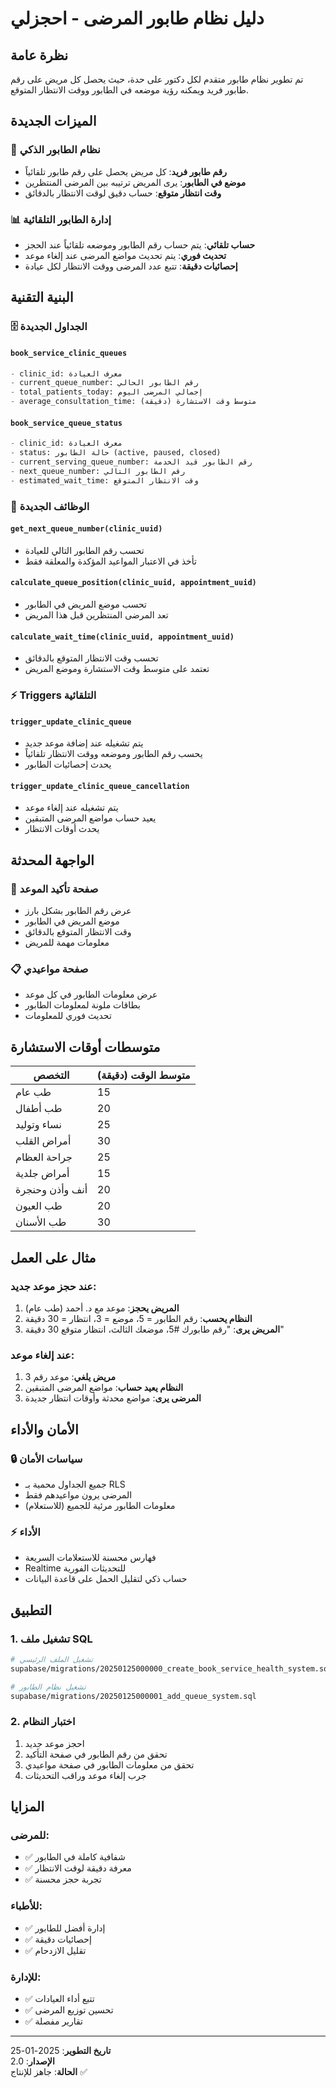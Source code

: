 # دليل نظام طابور المرضى - احجزلي

## نظرة عامة
تم تطوير نظام طابور متقدم لكل دكتور على حدة، حيث يحصل كل مريض على رقم طابور فريد ويمكنه رؤية موضعه في الطابور ووقت الانتظار المتوقع.

## الميزات الجديدة

### 🎯 **نظام الطابور الذكي**
- **رقم طابور فريد**: كل مريض يحصل على رقم طابور تلقائياً
- **موضع في الطابور**: يرى المريض ترتيبه بين المرضى المنتظرين
- **وقت انتظار متوقع**: حساب دقيق لوقت الانتظار بالدقائق

### 📊 **إدارة الطابور التلقائية**
- **حساب تلقائي**: يتم حساب رقم الطابور وموضعه تلقائياً عند الحجز
- **تحديث فوري**: يتم تحديث مواضع المرضى عند إلغاء موعد
- **إحصائيات دقيقة**: تتبع عدد المرضى ووقت الانتظار لكل عيادة

## البنية التقنية

### 🗄️ **الجداول الجديدة**

#### `book_service_clinic_queues`
```sql
- clinic_id: معرف العيادة
- current_queue_number: رقم الطابور الحالي
- total_patients_today: إجمالي المرضى اليوم
- average_consultation_time: متوسط وقت الاستشارة (دقيقة)
```

#### `book_service_queue_status`
```sql
- clinic_id: معرف العيادة
- status: حالة الطابور (active, paused, closed)
- current_serving_queue_number: رقم الطابور قيد الخدمة
- next_queue_number: رقم الطابور التالي
- estimated_wait_time: وقت الانتظار المتوقع
```

### 🔧 **الوظائف الجديدة**

#### `get_next_queue_number(clinic_uuid)`
- تحسب رقم الطابور التالي للعيادة
- تأخذ في الاعتبار المواعيد المؤكدة والمعلقة فقط

#### `calculate_queue_position(clinic_uuid, appointment_uuid)`
- تحسب موضع المريض في الطابور
- تعد المرضى المنتظرين قبل هذا المريض

#### `calculate_wait_time(clinic_uuid, appointment_uuid)`
- تحسب وقت الانتظار المتوقع بالدقائق
- تعتمد على متوسط وقت الاستشارة وموضع المريض

### ⚡ **Triggers التلقائية**

#### `trigger_update_clinic_queue`
- يتم تشغيله عند إضافة موعد جديد
- يحسب رقم الطابور وموضعه ووقت الانتظار تلقائياً
- يحدث إحصائيات الطابور

#### `trigger_update_clinic_queue_cancellation`
- يتم تشغيله عند إلغاء موعد
- يعيد حساب مواضع المرضى المتبقين
- يحدث أوقات الانتظار

## الواجهة المحدثة

### 📱 **صفحة تأكيد الموعد**
- عرض رقم الطابور بشكل بارز
- موضع المريض في الطابور
- وقت الانتظار المتوقع بالدقائق
- معلومات مهمة للمريض

### 📋 **صفحة مواعيدي**
- عرض معلومات الطابور في كل موعد
- بطاقات ملونة لمعلومات الطابور
- تحديث فوري للمعلومات

## متوسطات أوقات الاستشارة

| التخصص | متوسط الوقت (دقيقة) |
|---------|---------------------|
| طب عام | 15 |
| طب أطفال | 20 |
| نساء وتوليد | 25 |
| أمراض القلب | 30 |
| جراحة العظام | 25 |
| أمراض جلدية | 15 |
| أنف وأذن وحنجرة | 20 |
| طب العيون | 20 |
| طب الأسنان | 30 |

## مثال على العمل

### عند حجز موعد جديد:
1. **المريض يحجز**: موعد مع د. أحمد (طب عام)
2. **النظام يحسب**: رقم الطابور = 5، موضع = 3، انتظار = 30 دقيقة
3. **المريض يرى**: "رقم طابورك #5، موضعك الثالث، انتظار متوقع 30 دقيقة"

### عند إلغاء موعد:
1. **مريض يلغي**: موعد رقم 3
2. **النظام يعيد حساب**: مواضع المرضى المتبقين
3. **المرضى يرى**: مواضع محدثة وأوقات انتظار جديدة

## الأمان والأداء

### 🔒 **سياسات الأمان**
- جميع الجداول محمية بـ RLS
- المرضى يرون مواعيدهم فقط
- معلومات الطابور مرئية للجميع (للاستعلام)

### ⚡ **الأداء**
- فهارس محسنة للاستعلامات السريعة
- Realtime للتحديثات الفورية
- حساب ذكي لتقليل الحمل على قاعدة البيانات

## التطبيق

### 1. تشغيل ملف SQL
```bash
# تشغيل الملف الرئيسي
supabase/migrations/20250125000000_create_book_service_health_system.sql

# تشغيل نظام الطابور
supabase/migrations/20250125000001_add_queue_system.sql
```

### 2. اختبار النظام
1. احجز موعد جديد
2. تحقق من رقم الطابور في صفحة التأكيد
3. تحقق من معلومات الطابور في صفحة مواعيدي
4. جرب إلغاء موعد وراقب التحديثات

## المزايا

### للمرضى:
- ✅ شفافية كاملة في الطابور
- ✅ معرفة دقيقة لوقت الانتظار
- ✅ تجربة حجز محسنة

### للأطباء:
- ✅ إدارة أفضل للطابور
- ✅ إحصائيات دقيقة
- ✅ تقليل الازدحام

### للإدارة:
- ✅ تتبع أداء العيادات
- ✅ تحسين توزيع المرضى
- ✅ تقارير مفصلة

---
**تاريخ التطوير**: 2025-01-25  
**الإصدار**: 2.0  
**الحالة**: جاهز للإنتاج ✅
